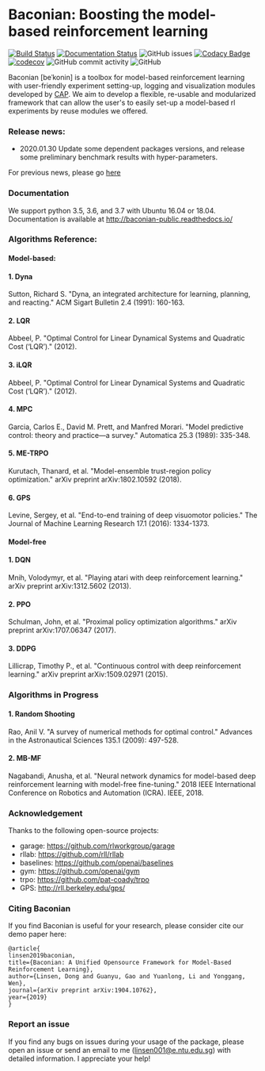 # Baconian:  Boosting the model-based reinforcement learning 
[![Build Status](https://travis-ci.com/Lukeeeeee/baconian-project.svg?branch=master)](https://travis-ci.com/Lukeeeeee/baconian-project)
[![Documentation Status](https://readthedocs.org/projects/baconian-public/badge/?version=latest)](https://baconian-public.readthedocs.io/en/latest/?badge=latest)
![GitHub issues](https://img.shields.io/github/issues/Lukeeeeee/baconian-project.svg)
[![Codacy Badge](https://api.codacy.com/project/badge/Grade/ea83a8fef57b4d8f8c9c2590337c8bc1)](https://www.codacy.com/app/Lukeeeeee/baconian?utm_source=github.com&amp;utm_medium=referral&amp;utm_content=Lukeeeeee/baconian&amp;utm_campaign=Badge_Grade)
[![codecov](https://codecov.io/gh/Lukeeeeee/baconian-project/branch/master/graph/badge.svg)](https://codecov.io/gh/Lukeeeeee/baconian-project)
![GitHub commit activity](https://img.shields.io/github/commit-activity/m/lukeeeeee/baconian-project.svg)
![GitHub](https://img.shields.io/github/license/Lukeeeeee/baconian-project.svg)

Baconian [beˈkonin] is a toolbox for model-based reinforcement learning with user-friendly experiment setting-up, logging 
and visualization modules developed by [CAP](http://cap.scse.ntu.edu.sg/). We aim to develop a flexible, re-usable and 
modularized framework that can allow the user's to easily set-up a model-based rl experiments by reuse modules we 
offered.

### Release news:
- 2020.01.30 Update some dependent packages versions, and release some preliminary benchmark results with hyper-parameters.

For previous news, please go [here](./old_news.md) 

### Documentation
We support python 3.5, 3.6, and 3.7 with Ubuntu 16.04 or 18.04.
Documentation is available at http://baconian-public.readthedocs.io/

### Algorithms Reference:

#### Model-based: 

#### 1. Dyna
Sutton, Richard S. "Dyna, an integrated architecture for learning, planning, and reacting." ACM Sigart Bulletin 2.4 (1991): 160-163.
#### 2. LQR
Abbeel, P. "Optimal Control for Linear Dynamical Systems and Quadratic Cost (‘LQR’)." (2012).
#### 3. iLQR
Abbeel, P. "Optimal Control for Linear Dynamical Systems and Quadratic Cost (‘LQR’)." (2012).
#### 4. MPC
Garcia, Carlos E., David M. Prett, and Manfred Morari. "Model predictive control: theory and practice—a survey." Automatica 25.3 (1989): 335-348.
#### 5. ME-TRPO
Kurutach, Thanard, et al. "Model-ensemble trust-region policy optimization." arXiv preprint arXiv:1802.10592 (2018).
#### 6. GPS
Levine, Sergey, et al. "End-to-end training of deep visuomotor policies." The Journal of Machine Learning Research 17.1 (2016): 1334-1373.

#### Model-free

#### 1. DQN
Mnih, Volodymyr, et al. "Playing atari with deep reinforcement learning." arXiv preprint arXiv:1312.5602 (2013).
#### 2. PPO
Schulman, John, et al. "Proximal policy optimization algorithms." arXiv preprint arXiv:1707.06347 (2017).
#### 3. DDPG
Lillicrap, Timothy P., et al. "Continuous control with deep reinforcement learning." arXiv preprint arXiv:1509.02971 (2015).

### Algorithms in Progress
#### 1. Random Shooting
Rao, Anil V. "A survey of numerical methods for optimal control." Advances in the Astronautical Sciences 135.1 (2009): 497-528.
#### 2. MB-MF
Nagabandi, Anusha, et al. "Neural network dynamics for model-based deep reinforcement learning with model-free fine-tuning." 2018 IEEE International Conference on Robotics and Automation (ICRA). IEEE, 2018.

### Acknowledgement 
Thanks to the following open-source projects:

- garage: https://github.com/rlworkgroup/garage
- rllab: https://github.com/rll/rllab
- baselines: https://github.com/openai/baselines
- gym: https://github.com/openai/gym
- trpo: https://github.com/pat-coady/trpo
- GPS: http://rll.berkeley.edu/gps/

### Citing Baconian
If you find Baconian is useful for your research, please consider cite our demo paper here:
```
@article{
linsen2019baconian, 
title={Baconian: A Unified Opensource Framework for Model-Based Reinforcement Learning}, 
author={Linsen, Dong and Guanyu, Gao and Yuanlong, Li and Yonggang, Wen}, 
journal={arXiv preprint arXiv:1904.10762},
year={2019} 
}
```
### Report an issue 
If you find any bugs on issues during your usage of the package, please open an issue or send an email to me 
(linsen001@e.ntu.edu.sg) with detailed information. I appreciate your help!
